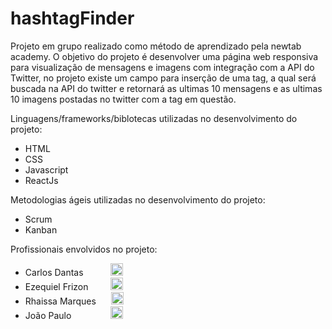 # hashtagFinder

Projeto em grupo realizado como método de aprendizado pela newtab academy.
O objetivo do projeto é desenvolver uma página web responsiva para visualização de mensagens e imagens com integração com a API do Twitter, no projeto existe um campo para inserção de uma tag, a qual será buscada na API do twitter e retornará as ultimas 10 mensagens e as ultimas 10 imagens postadas no twitter com a tag em questão.

Linguagens/frameworks/biblotecas utilizadas no desenvolvimento do projeto:
- HTML
- CSS
- Javascript
- ReactJs

Metodologias ágeis utilizadas no desenvolvimento do projeto:
- Scrum
- Kanban

Profissionais envolvidos no projeto:
- Carlos Dantas           [<img src='https://cdn.jsdelivr.net/npm/simple-icons@3.0.1/icons/linkedin.svg' height='20'>](https://www.linkedin.com/in/carlos-rodrigo-dantas/)
- Ezequiel Frizon         [<img src='https://cdn.jsdelivr.net/npm/simple-icons@3.0.1/icons/linkedin.svg' height='20'>](https://www.linkedin.com/in/ezequiel-frizon/)
- Rhaissa Marques      [<img src='https://cdn.jsdelivr.net/npm/simple-icons@3.0.1/icons/linkedin.svg' height='20'>](https://www.linkedin.com/in/rhaissa-marques/)
- João Paulo                [<img src='https://cdn.jsdelivr.net/npm/simple-icons@3.0.1/icons/linkedin.svg' height='20'>](https://www.linkedin.com/in/jo%C3%A3o-paulo-del-penho-57ba15215/)

